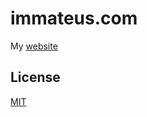 # immateus.com

My [website](https://immateus.com)

## License

[MIT](https://github.com/iammateus/immateus.com/blob/main/LICENSE)
